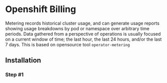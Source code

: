 # Openshift Billing

Metering records historical cluster usage, and can generate usage reports showing usage breakdowns by pod or namespace over arbitrary time periods.
Data gathered from a perspective of operations is usually focused on a current window of time; the last hour, the last 24 hours, and/or the last 7 days. This is based on opensource tool ```operator-metering```

## Installation

### Step #1
